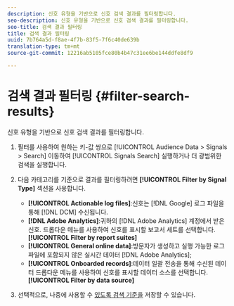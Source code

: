```yaml
---
description: 신호 유형을 기반으로 신호 검색 결과를 필터링합니다.
seo-description: 신호 유형을 기반으로 신호 검색 결과를 필터링합니다.
seo-title: 검색 결과 필터링
title: 검색 결과 필터링
uuid: 7b764a5d-f8ae-4f7b-83f5-7f6c40de639b
translation-type: tm+mt
source-git-commit: 12216ab5105fce80b4b47c31ee6be144ddfe8df9

---
```



# 검색 결과 필터링 {#filter-search-results}

신호 유형을 기반으로 신호 검색 결과를 필터링합니다.

1. 필터를 사용하여 원하는 키-값 쌍으로 [!UICONTROL Audience Data > Signals > Search] 이동하여 [!UICONTROL Signals Search] 실행하거나 더 광범위한 검색을 실행합니다.
1. 다음 카테고리를 기준으로 결과를 필터링하려면 **[!UICONTROL Filter by Signal Type]** 섹션을 사용합니다.

   * **[!UICONTROL Actionable log files]**:신호는 [!DNL Google] 로그 파일을 통해 [!DNL DCM] 수신됩니다.
   * **[!DNL Adobe Analytics]**:귀하의 [!DNL Adobe Analytics] 계정에서 받은 신호. 드롭다운 메뉴를 사용하여 신호를 표시할 보고서 세트를 선택합니다. **[!UICONTROL Filter by report suites]**
   * **[!UICONTROL General online data]**:방문자가 생성하고 실행 가능한 로그 파일에 포함되지 않은 실시간 데이터 [!DNL Adobe Analytics];
   * **[!UICONTROL Onboarded records]**:데이터 일괄 전송을 통해 수신된 데이터 드롭다운 메뉴를 사용하여 신호를 표시할 데이터 소스를 선택합니다. **[!UICONTROL Filter by data source]**

1. 선택적으로, 나중에 사용할 수 [있도록 검색 기준을](../../../features/data-explorer/data-explorer-signals-search/data-explorer-save-search.md) 저장할 수 있습니다.
